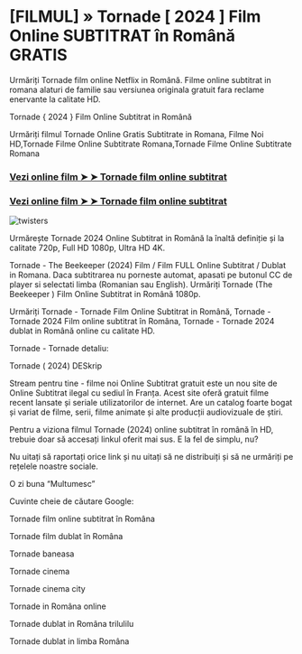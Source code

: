 # [FILMUL] » Tornade [ 2024 ] Film Online SUBTITRAT în Română GRATIS

Urmăriți Tornade film online Netflix in Română. Filme online subtitrat in romana alaturi de familie sau versiunea originala gratuit fara reclame enervante la calitate HD.

Tornade { 2024 } Film Online Subtitrat in Română

Urmăriți filmul Tornade Online Gratis Subtitrate in Romana, Filme Noi HD,Tornade Filme Online Subtitrate Romana,Tornade Filme Online Subtitrate Romana

### <p><a href="https://t.co/LqmwgN1CLy">Vezi online film ➤ ➤ Tornade film online subtitrat</a></p>

### <p><a href="https://t.co/LqmwgN1CLy">Vezi online film ➤ ➤ Tornade film online subtitrat</a></p>

![twisters](https://github.com/user-attachments/assets/69bb098a-a163-40d6-acca-8605fccf5867)


Urmărește Tornade 2024 Online Subtitrat in Română la înaltă definiție și la calitate 720p, Full HD 1080p, Ultra HD 4K.

Tornade - The Beekeeper (2024) Film / Film FULL Online Subtitrat / Dublat in Romana. Daca subtitrarea nu porneste automat, apasati pe butonul CC de player si selectati limba (Romanian sau English). Urmăriți Tornade (The Beekeeper ) Film Online Subtitrat in Română 1080p.

Urmăriți Tornade - Tornade Film Online Subtitrat in Română, Tornade - Tornade 2024 Film online subtitrat în Româna, Tornade - Tornade 2024 dublat in Română online cu calitate HD.

Tornade - Tornade detaliu:

Tornade ( 2024) DESkrip

Stream pentru tine - filme noi Online Subtitrat gratuit este un nou site de Online Subtitrat ilegal cu sediul în Franța. Acest site oferă gratuit filme recent lansate și seriale utilizatorilor de internet. Are un catalog foarte bogat și variat de filme, serii, filme animate și alte producții audiovizuale de știri.

Pentru a viziona filmul Tornade (2024) online subtitrat în română în HD, trebuie doar să accesați linkul oferit mai sus. E la fel de simplu, nu?

Nu uitați să raportați orice link și nu uitați să ne distribuiți și să ne urmăriți pe rețelele noastre sociale.

O zi buna “Multumesc”

Cuvinte cheie de căutare Google:

Tornade film online subtitrat în Româna

Tornade film dublat în Româna

Tornade baneasa

Tornade cinema

Tornade cinema city

Tornade in Româna online

Tornade dublat in Româna trilulilu

Tornade dublat in limba Româna

